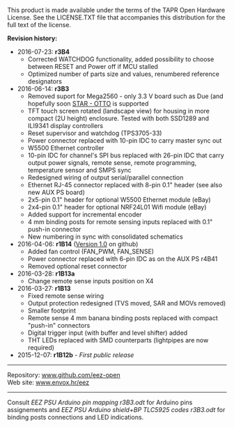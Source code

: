 This product is made available under the terms of the TAPR Open Hardware License. See the LICENSE.TXT file that accompanies this distribution for the full text of the license.

**Revision history:**
* 2016-07-23: **r3B4**
	- Corrected WATCHDOG functionality, added possibility to choose between RESET and Power off if MCU stalled
	- Optimized number of parts size and values, renumbered reference designators
* 2016-06-14: **r3B3**
    - Removed suport for Mega2560 - only 3.3 V board such as Due (and hopefully soon [STAR - OTTO](http://www.arduino.org/products/boards/arduino-star-otto) is supported
    - TFT touch screen rotated (landscape view) for housing in more compact (2U height) enclosure. Tested with both SSD1289 and ILI9341 display controllers
    - Reset supervisor and watchdog (TPS3705-33)
    - Power connector replaced with 10-pin IDC to carry master sync out
    - W5500 Ethernet controller
    - 10-pin IDC for channel's SPI bus replaced with 26-pin IDC that carry output power signals, remote sense, remote programming, temperature sensor and SMPS sync
    - Redesigned wiring of output serial/parallel connection
    - Ethernet RJ-45 connector replaced with 8-pin 0.1" header (see also new AUX PS board)
    - 2x5-pin 0.1" header for optional W5500 Ethernet module (eBay)
    - 2x4-pin 0.1" header for optional NRF24L01 Wifi module (eBay)
    - Added support for incremental encoder
    - 4 mm binding posts for remote sensing inputs replaced with 0.1" push-in connector
    - New numbering in sync with consolidated schematics
* 2016-04-06: **r1B14** ([Version 1.0](https://github.com/eez-open/psu-hw/releases/tag/1.0) on github)
    - Added fan control (FAN_PWM, FAN_SENSE)
    - Power connector replaced with 6-pin IDC as on the AUX PS r4B41
    - Removed optional reset connector
* 2016-03-28: **r1B13a**
    - Change remote sense inputs position on X4
* 2016-03-27: **r1B13**
    - Fixed remote sense wiring
    - Output protection redesigned (TVS moved, SAR and MOVs removed)
    - Smaller footprint
    - Remote sense 4 mm banana binding posts replaced with compact "push-in" connectors
    - Digital trigger input (with buffer and level shifter) added
    - THT LEDs replaced with SMD counterparts (lightpipes are now required)
* 2015-12-07: **r1B12b** - *First public release*

**********************

Repository: www.github.com/eez-open  
Web site: www.envox.hr/eez

**********************

Consult *EEZ PSU Arduino pin mapping r3B3.odt* for Arduino pins assignements and *EEZ PSU Arduino shield+BP TLC5925 codes r3B3.odt* for binding posts connections and LED indications.
